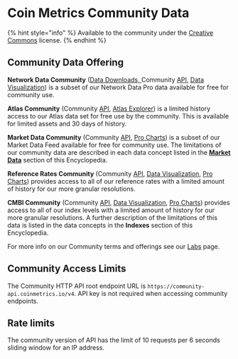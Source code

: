 # Coin Metrics Community Data

{% hint style="info" %}
Available to the community under the [Creative Commons](https://creativecommons.org/licenses/by-nc/4.0/) license.
{% endhint %}

## Community Data Offering

**Network Data Community** ([Data Downloads, ](https://coinmetrics.io/community-network-data/)Community [API](https://docs.coinmetrics.io/access-our-data/api), [Data Visualization](https://docs.coinmetrics.io/charting-tools/data-visualization)) is a subset of our Network Data Pro data available for free for community use.&#x20;

**Atlas Community** (Community [API](https://docs.coinmetrics.io/api/v4/#tag/List-of-blockchain-entities), [Atlas Explorer](https://atlas.coinmetrics.io/)) is a limited history access to our Atlas data set for free use by the community. This is available for limited assets and 30 days of history.

**Market Data Community** (Community [API](https://docs.coinmetrics.io/access-our-data/api), [Pro Charts](../data-visualization/cmpro/)) is a subset of our Market Data Feed available for free for community use. The limitations of our community data are described in each data concept listed in the [**Market Data**](../market-data/market-data-overview/) section of this Encyclopedia.

**Reference Rates Community** (Community [API](https://docs.coinmetrics.io/access-our-data/api), [Data Visualization](https://docs.coinmetrics.io/charting-tools/data-visualization), [Pro Charts](https://docs.coinmetrics.io/charting-tools/cmpro)) provides access to all of our reference rates with a limited amount of history for our more granular resolutions.&#x20;

**CMBI Community** (Community [API](https://docs.coinmetrics.io/access-our-data/api), [Data Visualization](https://docs.coinmetrics.io/charting-tools/data-visualization), [Pro Charts](https://docs.coinmetrics.io/charting-tools/cmpro)) provides access to all of our index levels with a limited amount of history for our more granular resolutions. A further description of the limitations of this data is listed in the data concepts in the **Indexes** section of this Encyclopedia.

For more info on our Community terms and offerings see our [Labs](https://coinmetrics.io/cm-labs/) page.

## Community Access Limits

The Community HTTP API root endpoint URL is `https://community-api.coinmetrics.io/v4`. API key is not required when accessing community endpoints.

## Rate limits

The community version of API has the limit of 10 requests per 6 seconds sliding window for an IP address.
